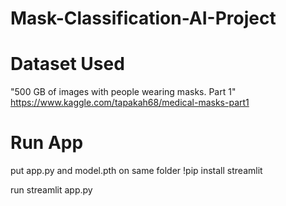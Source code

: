 # Mask-Classification-AI-Project

# Dataset Used
"500 GB of images with people wearing masks. Part 1"
https://www.kaggle.com/tapakah68/medical-masks-part1

# Run App
put app.py and model.pth on same folder
!pip install streamlit

run streamlit app.py
